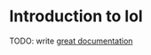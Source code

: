# Introduction to lol

TODO: write [great documentation](http://jacobian.org/writing/great-documentation/what-to-write/)
